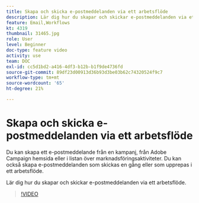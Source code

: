 ```yaml
---
title: Skapa och skicka e-postmeddelanden via ett arbetsflöde
description: Lär dig hur du skapar och skickar e-postmeddelanden via ett arbetsflöde.
feature: Email,Workflows
kt: 4319
thumbnail: 31465.jpg
role: User
level: Beginner
doc-type: feature video
activity: use
team: DOC
exl-id: cc5d1bd2-a416-4df3-b12b-b1f9de4736fd
source-git-commit: 89df23d00913d36b93d3be03b62c74320524f9c7
workflow-type: tm+mt
source-wordcount: '65'
ht-degree: 21%

---
```


# Skapa och skicka e-postmeddelanden via ett arbetsflöde

Du kan skapa ett e-postmeddelande från en kampanj, från Adobe Campaign hemsida eller i listan över marknadsföringsaktiviteter. Du kan också skapa e-postmeddelanden som skickas en gång eller som upprepas i ett arbetsflöde.

Lär dig hur du skapar och skickar e-postmeddelanden via ett arbetsflöde.

>[!VIDEO](https://video.tv.adobe.com/v/31465?quality=12&learn=on)
